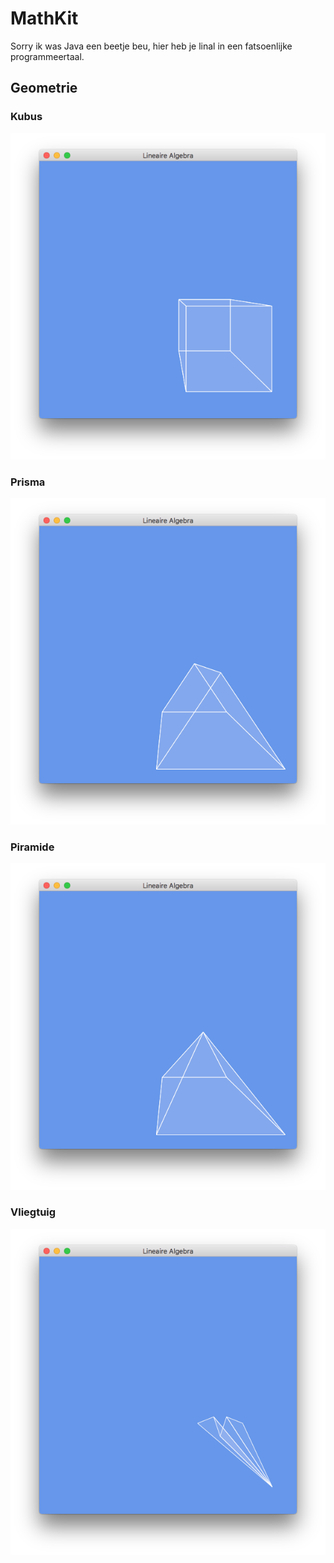 # MathKit

Sorry ik was Java een beetje beu, hier heb je linal in een fatsoenlijke programmeertaal.

## Geometrie

### Kubus

![Kubus](https://raw.githubusercontent.com/robhendriks/MathKit/assets/cube.png)

### Prisma

![Prisma](https://raw.githubusercontent.com/robhendriks/MathKit/assets/prism.png)

### Piramide

![Piramide](https://raw.githubusercontent.com/robhendriks/MathKit/assets/pyramid.png)

### Vliegtuig

![Vliegtuig](https://raw.githubusercontent.com/robhendriks/MathKit/assets/paper-plane.png)

